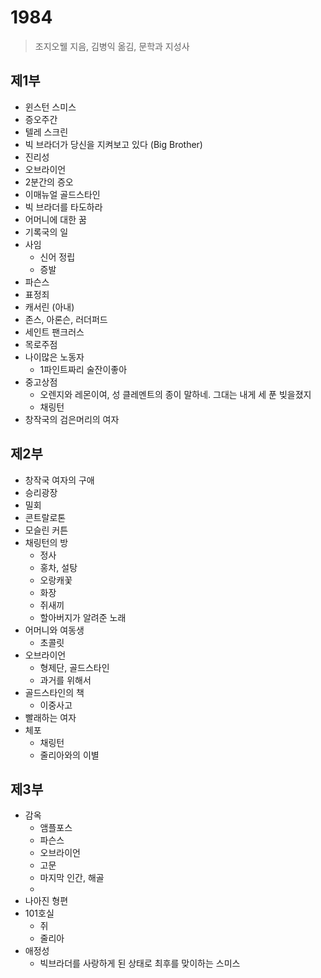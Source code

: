 # 1984
> 조지오웰 지음, 김병익 옮김, 문학과 지성사

## 제1부
- 윈스턴 스미스
- 증오주간
- 텔레 스크린
- 빅 브라더가 당신을 지켜보고 있다 (Big Brother)
- 진리성
- 오브라이언
- 2분간의 증오
- 이매뉴얼 골드스타인
- 빅 브라더를 타도하라
- 어머니에 대한 꿈
- 기록국의 일
- 사임
  - 신어 정립
  - 증발 
- 파슨스
- 표정죄
- 캐서린 (아내)
- 존스, 아론슨, 러더퍼드
- 세인트 팬크러스
- 목로주점
- 나이많은 노동자
   - 1파인트짜리 술잔이좋아
- 중고상점
   - 오렌지와 레몬이여, 성 클레멘트의 종이 말하네. 그대는 내게 세 푼 빚을졌지
   - 채링턴
- 창작국의 검은머리의 여자

## 제2부
- 창작국 여자의 구애
- 승리광장
- 밀회
- 콘트랄로톤
- 모슬린 커튼
- 채링턴의 방
   - 정사
   - 홍차, 설탕
   - 오랑캐꽃
   - 화장
   - 쥐새끼
   - 할아버지가 알려준 노래
- 어머니와 여동생
   - 초콜릿
- 오브라이언
   - 형제단, 골드스타인
   - 과거를 위해서 
- 골드스타인의 책
   - 이중사고
- 빨래하는 여자
- 체포
   - 채링턴
   - 줄리아와의 이별

## 제3부
- 감옥
   - 앰플포스
   - 파슨스
   - 오브라이언
   - 고문
   - 마지막 인간, 해골
   - 
- 나아진 형편
- 101호실
   - 쥐
   - 줄리아
- 애정성
   - 빅브라더를 사랑하게 된 상태로 최후를 맞이하는 스미스
